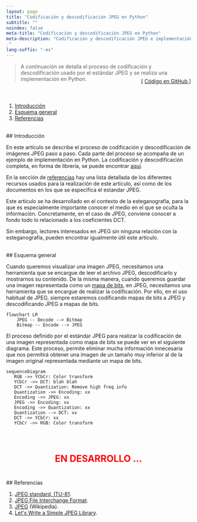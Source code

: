 ```yaml
---
layout: page
title: "Codificación y descodificación JPEG en Python"
subtitle: "" 
noindex: false
meta-title: "Codificación y descodificación JPEG en Python"
meta-description: "Codificación y descodificación JPEG e implementación en Python.
."
lang-suffix: "-es"
---
```



> A continuación se detalla el proceso de codificación y descodificación usado
> por el estándar JPEG y se realiza una implementación en Python.
<div style='text-align:right;margin-top:-25px'> 
    [ <a href='https://github.com/daniellerch/stegolab/tree/master/codes/pure-python-jpeg.py'>
        Código en GitHub
      </a> ]
</div>



<style>
    [id]::before {
        content: '';
        display: block;
        height:      70px;
        margin-top: -70px;
        visibility: hidden;
    }
</style>

<div class='menu' style='margin-top:50px'></div>

1. [Introducción](#introducción)
2. [Esquema general](#esquema-general)
10. [Referencias](#referencias)


<br>
## Introducción

En este artículo se describe el proceso de codificación y descodificación
de imágenes JPEG paso a paso. Cada parte del proceso se acompaña de un
ejemplo de implementación en Python. La codificación y descodificación
completa, en forma de librería, se puede encontrar 
[aquí](https://github.com/daniellerch/stegolab/tree/master/codes/pure-python-jpeg.py).

En la sección de [referencias](#referencias) hay una lista detallada de los 
diferentes recursos usados para la realización de este artículo, así como de los 
documentos en los que se especifica el estandar JPEG.

Este artículo se ha desarrollado en el contexto de la esteganografía, para la
que es especialmente importante conocer el medio en el que se oculta la
información. Concretamente, en el caso de JPEG, conviene conocer a fondo todo
lo relacionado a los coeficientes DCT.

Sin embargo, lectores interesados en JPEG sin ninguna relación con la 
esteganografía, pueden encontrar igualmente útil este artículo.


<br>
## Esquema general

Cuando queremos visualizar una imagen JPEG, necesitamos una herramienta que
se encargue de leer el archivo JPEG, descodificarlo y mostrarnos su contenido. 
De la misma manera, cuando queremos guardar una imagen representada como un
[mapa de bits](https://en.wikipedia.org/wiki/Bitmap), en JPEG, necesitamos 
una herramienta que se encargue de realizar la codificación. Por ello, en el uso 
habitual de JPEG, siempre estaremos codificando mapas de bits a JPEG y 
descodificando JPEG a mapas de bits.


```mermaid
flowchart LR
    JPEG -- Decode --> Bitmap
    Bitmap -- Encode --> JPEG
```

El proceso definido por el estándar JPEG para realizar la codificación de 
una imagen representada como mapa de bits se puede ver en el siguiente
diagrama. Este proceso, permite eliminar mucha información innecesaria
que nos permitirá obtener una imagen de un tamaño muy inferior al de la
imagen original representada mediante un mapa de bits.


```mermaid
sequenceDiagram
   RGB ->> YCbCr: Color transform
   YCbCr ->> DCT: blah blah
   DCT ->> Quantization: Remove high freq info
   Quantization ->> Encoding: xx
   Encoding ->> JPEG: xx
   JPEG ->> Encoding: xx
   Encoding ->> Quantization: xx
   Quantization --> DCT: xx
   DCT ->> YCbCr: xx
   YCbCr ->> RGB: Color transform
```


<p style='color:red;font-size:25px;font-weight:bold;text-align:center;padding-top:50px'>EN DESARROLLO ...</p>


<br>
## Referencias

1. [JPEG standard, ITU-81](https://www.w3.org/Graphics/JPEG/itu-t81.pdf).
2. [JPEG File Interchange Format](https://www.w3.org/Graphics/JPEG/jfif3.pdf).
3. [JPEG](https://en.wikipedia.org/wiki/JPEG) (Wikipedia).
4. [Let's Write a Simple JPEG Library](https://koushtav.me/jpeg/tutorial/2017/11/25/lets-write-a-simple-jpeg-library-part-1/).



